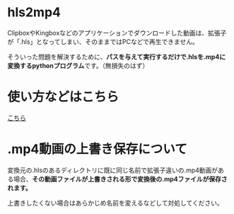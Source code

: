 # hls2mp4

ClipboxやKingboxなどのアプリケーションでダウンロードした動画は、拡張子が「.hls」となってしまい、そのままではPCなどで再生できません。

そういった問題を解決するために、<b>パスを与えて実行するだけで.hlsを.mp4に変換するpythonプログラム</b>です。（無損失のはず）

# 使い方などはこちら

<a href="">こちら</a>

# .mp4動画の上書き保存について

変換元の.hlsのあるディレクトリに既に同じ名前で拡張子違いの.mp4動画がある場合、<b>その動画ファイルが上書きされる形で変換後の.mp4ファイルが保存されます。</b>

上書きしたくない場合はあらかじめ名前を変えるなどして対処してください。